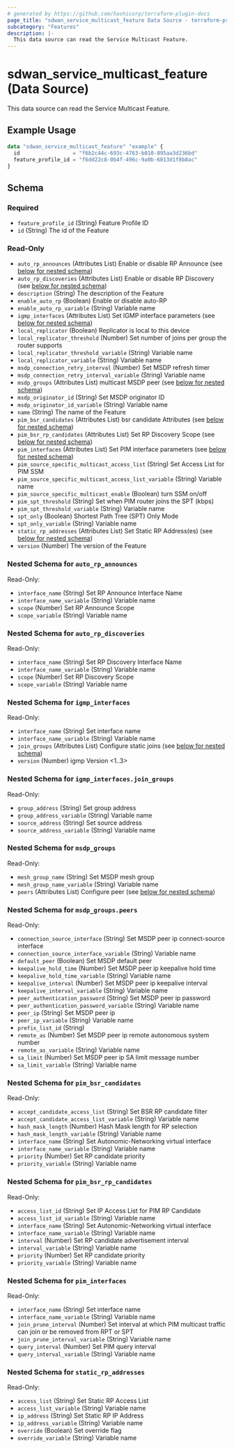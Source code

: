 ```yaml
---
# generated by https://github.com/hashicorp/terraform-plugin-docs
page_title: "sdwan_service_multicast_feature Data Source - terraform-provider-sdwan"
subcategory: "Features"
description: |-
  This data source can read the Service Multicast Feature.
---
```


# sdwan_service_multicast_feature (Data Source)

This data source can read the Service Multicast Feature.

## Example Usage

```terraform
data "sdwan_service_multicast_feature" "example" {
  id                 = "f6b2c44c-693c-4763-b010-895aa3d236bd"
  feature_profile_id = "f6dd22c8-0b4f-496c-9a0b-6813d1f8b8ac"
}
```

<!-- schema generated by tfplugindocs -->
## Schema

### Required

- `feature_profile_id` (String) Feature Profile ID
- `id` (String) The id of the Feature

### Read-Only

- `auto_rp_announces` (Attributes List) Enable or disable RP Announce (see [below for nested schema](#nestedatt--auto_rp_announces))
- `auto_rp_discoveries` (Attributes List) Enable or disable RP Discovery (see [below for nested schema](#nestedatt--auto_rp_discoveries))
- `description` (String) The description of the Feature
- `enable_auto_rp` (Boolean) Enable or disable auto-RP
- `enable_auto_rp_variable` (String) Variable name
- `igmp_interfaces` (Attributes List) Set IGMP interface parameters (see [below for nested schema](#nestedatt--igmp_interfaces))
- `local_replicator` (Boolean) Replicator is local to this device
- `local_replicator_threshold` (Number) Set number of joins per group the router supports
- `local_replicator_threshold_variable` (String) Variable name
- `local_replicator_variable` (String) Variable name
- `msdp_connection_retry_interval` (Number) Set MSDP refresh timer
- `msdp_connection_retry_interval_variable` (String) Variable name
- `msdp_groups` (Attributes List) multicast MSDP peer (see [below for nested schema](#nestedatt--msdp_groups))
- `msdp_originator_id` (String) Set MSDP originator ID
- `msdp_originator_id_variable` (String) Variable name
- `name` (String) The name of the Feature
- `pim_bsr_candidates` (Attributes List) bsr candidate Attributes (see [below for nested schema](#nestedatt--pim_bsr_candidates))
- `pim_bsr_rp_candidates` (Attributes List) Set RP Discovery Scope (see [below for nested schema](#nestedatt--pim_bsr_rp_candidates))
- `pim_interfaces` (Attributes List) Set PIM interface parameters (see [below for nested schema](#nestedatt--pim_interfaces))
- `pim_source_specific_multicast_access_list` (String) Set Access List for PIM SSM
- `pim_source_specific_multicast_access_list_variable` (String) Variable name
- `pim_source_specific_multicast_enable` (Boolean) turn SSM on/off
- `pim_spt_threshold` (String) Set when PIM router joins the SPT (kbps)
- `pim_spt_threshold_variable` (String) Variable name
- `spt_only` (Boolean) Shortest Path Tree (SPT) Only Mode
- `spt_only_variable` (String) Variable name
- `static_rp_addresses` (Attributes List) Set Static RP Address(es) (see [below for nested schema](#nestedatt--static_rp_addresses))
- `version` (Number) The version of the Feature

<a id="nestedatt--auto_rp_announces"></a>
### Nested Schema for `auto_rp_announces`

Read-Only:

- `interface_name` (String) Set RP Announce Interface Name
- `interface_name_variable` (String) Variable name
- `scope` (Number) Set RP Announce Scope
- `scope_variable` (String) Variable name


<a id="nestedatt--auto_rp_discoveries"></a>
### Nested Schema for `auto_rp_discoveries`

Read-Only:

- `interface_name` (String) Set RP Discovery Interface Name
- `interface_name_variable` (String) Variable name
- `scope` (Number) Set RP Discovery Scope
- `scope_variable` (String) Variable name


<a id="nestedatt--igmp_interfaces"></a>
### Nested Schema for `igmp_interfaces`

Read-Only:

- `interface_name` (String) Set interface name
- `interface_name_variable` (String) Variable name
- `join_groups` (Attributes List) Configure static joins (see [below for nested schema](#nestedatt--igmp_interfaces--join_groups))
- `version` (Number) igmp Version <1..3>

<a id="nestedatt--igmp_interfaces--join_groups"></a>
### Nested Schema for `igmp_interfaces.join_groups`

Read-Only:

- `group_address` (String) Set group address
- `group_address_variable` (String) Variable name
- `source_address` (String) Set source address
- `source_address_variable` (String) Variable name



<a id="nestedatt--msdp_groups"></a>
### Nested Schema for `msdp_groups`

Read-Only:

- `mesh_group_name` (String) Set MSDP mesh group
- `mesh_group_name_variable` (String) Variable name
- `peers` (Attributes List) Configure peer (see [below for nested schema](#nestedatt--msdp_groups--peers))

<a id="nestedatt--msdp_groups--peers"></a>
### Nested Schema for `msdp_groups.peers`

Read-Only:

- `connection_source_interface` (String) Set MSDP peer ip connect-source interface
- `connection_source_interface_variable` (String) Variable name
- `default_peer` (Boolean) Set MSDP default peer
- `keepalive_hold_time` (Number) Set MSDP peer ip keepalive hold time
- `keepalive_hold_time_variable` (String) Variable name
- `keepalive_interval` (Number) Set MSDP peer ip keepalive interval
- `keepalive_interval_variable` (String) Variable name
- `peer_authentication_password` (String) Set MSDP peer ip password
- `peer_authentication_password_variable` (String) Variable name
- `peer_ip` (String) Set MSDP peer ip
- `peer_ip_variable` (String) Variable name
- `prefix_list_id` (String)
- `remote_as` (Number) Set MSDP peer ip remote autonomous system number
- `remote_as_variable` (String) Variable name
- `sa_limit` (Number) Set MSDP peer ip SA limit message number
- `sa_limit_variable` (String) Variable name



<a id="nestedatt--pim_bsr_candidates"></a>
### Nested Schema for `pim_bsr_candidates`

Read-Only:

- `accept_candidate_access_list` (String) Set BSR RP candidate filter
- `accept_candidate_access_list_variable` (String) Variable name
- `hash_mask_length` (Number) Hash Mask length for RP selection
- `hash_mask_length_variable` (String) Variable name
- `interface_name` (String) Set Autonomic-Networking virtual interface
- `interface_name_variable` (String) Variable name
- `priority` (Number) Set RP candidate priority
- `priority_variable` (String) Variable name


<a id="nestedatt--pim_bsr_rp_candidates"></a>
### Nested Schema for `pim_bsr_rp_candidates`

Read-Only:

- `access_list_id` (String) Set IP Access List for PIM RP Candidate
- `access_list_id_variable` (String) Variable name
- `interface_name` (String) Set Autonomic-Networking virtual interface
- `interface_name_variable` (String) Variable name
- `interval` (Number) Set RP candidate advertisement interval
- `interval_variable` (String) Variable name
- `priority` (Number) Set RP candidate priority
- `priority_variable` (String) Variable name


<a id="nestedatt--pim_interfaces"></a>
### Nested Schema for `pim_interfaces`

Read-Only:

- `interface_name` (String) Set interface name
- `interface_name_variable` (String) Variable name
- `join_prune_interval` (Number) Set interval at which PIM multicast traffic can join or be removed from RPT or SPT
- `join_prune_interval_variable` (String) Variable name
- `query_interval` (Number) Set PIM query interval
- `query_interval_variable` (String) Variable name


<a id="nestedatt--static_rp_addresses"></a>
### Nested Schema for `static_rp_addresses`

Read-Only:

- `access_list` (String) Set Static RP Access List
- `access_list_variable` (String) Variable name
- `ip_address` (String) Set Static RP IP Address
- `ip_address_variable` (String) Variable name
- `override` (Boolean) Set override flag
- `override_variable` (String) Variable name
